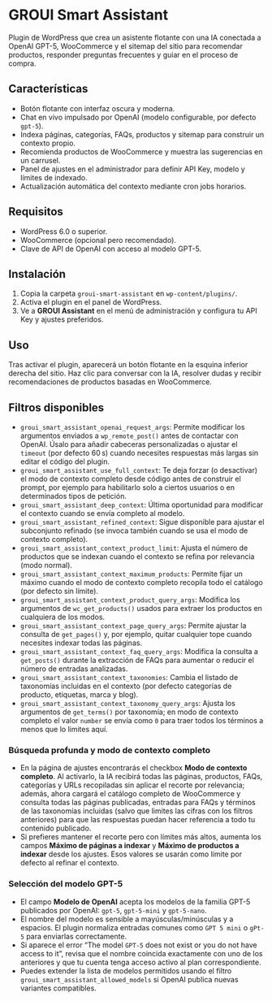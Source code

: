 # GROUI Smart Assistant

Plugin de WordPress que crea un asistente flotante con una IA conectada a OpenAI GPT-5, WooCommerce y el sitemap del sitio para recomendar productos, responder preguntas frecuentes y guiar en el proceso de compra.

## Características

- Botón flotante con interfaz oscura y moderna.
- Chat en vivo impulsado por OpenAI (modelo configurable, por defecto `gpt-5`).
- Indexa páginas, categorías, FAQs, productos y sitemap para construir un contexto propio.
- Recomienda productos de WooCommerce y muestra las sugerencias en un carrusel.
- Panel de ajustes en el administrador para definir API Key, modelo y límites de indexado.
- Actualización automática del contexto mediante cron jobs horarios.

## Requisitos

- WordPress 6.0 o superior.
- WooCommerce (opcional pero recomendado).
- Clave de API de OpenAI con acceso al modelo GPT-5.

## Instalación

1. Copia la carpeta `groui-smart-assistant` en `wp-content/plugins/`.
2. Activa el plugin en el panel de WordPress.
3. Ve a **GROUI Assistant** en el menú de administración y configura tu API Key y ajustes preferidos.

## Uso

Tras activar el plugin, aparecerá un botón flotante en la esquina inferior derecha del sitio. Haz clic para conversar con la IA, resolver dudas y recibir recomendaciones de productos basadas en WooCommerce.

## Filtros disponibles

- `groui_smart_assistant_openai_request_args`: Permite modificar los argumentos enviados a `wp_remote_post()` antes de contactar con OpenAI. Úsalo para añadir cabeceras personalizadas o ajustar el `timeout` (por defecto 60 s) cuando necesites respuestas más largas sin editar el código del plugin.
- `groui_smart_assistant_use_full_context`: Te deja forzar (o desactivar) el modo de contexto completo desde código antes de construir el prompt, por ejemplo para habilitarlo solo a ciertos usuarios o en determinados tipos de petición.
- `groui_smart_assistant_deep_context`: Última oportunidad para modificar el contexto cuando se envía completo al modelo.
- `groui_smart_assistant_refined_context`: Sigue disponible para ajustar el subconjunto refinado (se invoca también cuando se usa el modo de contexto completo).
- `groui_smart_assistant_context_product_limit`: Ajusta el número de productos que se indexan cuando el contexto se refina por relevancia (modo normal).
- `groui_smart_assistant_context_maximum_products`: Permite fijar un máximo cuando el modo de contexto completo recopila todo el catálogo (por defecto sin límite).
- `groui_smart_assistant_context_product_query_args`: Modifica los argumentos de `wc_get_products()` usados para extraer los productos en cualquiera de los modos.
- `groui_smart_assistant_context_page_query_args`: Permite ajustar la consulta de `get_pages()` y, por ejemplo, quitar cualquier tope cuando necesites indexar todas las páginas.
- `groui_smart_assistant_context_faq_query_args`: Modifica la consulta a `get_posts()` durante la extracción de FAQs para aumentar o reducir el número de entradas analizadas.
- `groui_smart_assistant_context_taxonomies`: Cambia el listado de taxonomías incluidas en el contexto (por defecto categorías de producto, etiquetas, marca y blog).
- `groui_smart_assistant_context_taxonomy_query_args`: Ajusta los argumentos de `get_terms()` por taxonomía; en modo de contexto completo el valor `number` se envía como `0` para traer todos los términos a menos que lo limites aquí.

### Búsqueda profunda y modo de contexto completo

- En la página de ajustes encontrarás el checkbox **Modo de contexto completo**. Al activarlo, la IA recibirá todas las páginas, productos, FAQs, categorías y URLs recopiladas sin aplicar el recorte por relevancia; además, ahora cargará el catálogo completo de WooCommerce y consulta todas las páginas publicadas, entradas para FAQs y términos de las taxonomías incluidas (salvo que limites las cifras con los filtros anteriores) para que las respuestas puedan hacer referencia a todo tu contenido publicado.
- Si prefieres mantener el recorte pero con límites más altos, aumenta los campos **Máximo de páginas a indexar** y **Máximo de productos a indexar** desde los ajustes. Esos valores se usarán como límite por defecto al refinar el contexto.

### Selección del modelo GPT-5

- El campo **Modelo de OpenAI** acepta los modelos de la familia GPT-5 publicados por OpenAI: `gpt-5`, `gpt-5-mini` y `gpt-5-nano`.
- El nombre del modelo es sensible a mayúsculas/minúsculas y a espacios. El plugin normaliza entradas comunes como `GPT 5 mini` o `gPt-5` para enviarlas correctamente.
- Si aparece el error “The model `GPT-5` does not exist or you do not have access to it”, revisa que el nombre coincida exactamente con uno de los anteriores y que tu cuenta tenga acceso activo al plan correspondiente.
- Puedes extender la lista de modelos permitidos usando el filtro `groui_smart_assistant_allowed_models` si OpenAI publica nuevas variantes compatibles.

